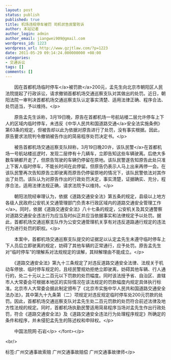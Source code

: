 ```yaml
---
layout: post
status: publish
published: true
title: 机场违规停车被罚 司机状告民警败诉
author: 本站记者
author_login: admin
author_email: jiangwei909@gmail.com
wordpress_id: 1223
wordpress_url: http://www.gzjtlaw.com/?p=1223
date: 2011-05-29 09:14:24.000000000 +08:00
categories:
- 交通诉讼
tags: []
comments: []
---
```

<p><p>　　因在首都机场临时<a>停车<&#47;a>被<a>罚款<&#47;a>200元，孟先生向北京市朝阳区人民法院提起了行政诉讼，请求撤销首都机场交通巡察支队对其做出的处罚。近日，朝阳法院一审判决首都机场交通巡察支队认定事实清楚、适用法律正确、程序合法、处罚适当，予以维持。<&#47;p><p>　　原告孟先生诉称，3月19日晚，原告在首都机场一号航站楼二层允许停车上下人的区域内临时停车，未违反《中华人民共和国<a>道路交通<&#47;a>安全法实施条例》第63条的规定，但被告却以此为依据对原告进行了处罚，没有事实根据。因此，原告要求法院判令撤销被告作出的简易程序处罚决定书。<&#47;p><p>　　被告首都机场交通巡察支队辩称，3月19日晚20许，该队<a>民警<&#47;a>在首都机场一号航站楼巡逻时，发现二层停有十几辆车，立即告知这些车辆驶离。后绝大多数车辆都开走了，但原告驾驶的车辆仍停留在原地。该队民警遂告知原告此处只准上下客人临时停车，不能长时间在此停留。但原告仍表示人马上出来再停一会。在该队民警再次告知原告立即驶离而原告仍停留原地的情况下，该队民警依法对其作出了处罚。该队认为对原告作出的行政处罚决定，事实清楚，证据确实、充分，程序合法，适用法律法规正确，请求法院予以维持。<&#47;p><p>　　朝阳法院经审理认为，依据《道路交通安全法》第五条的规定，县级以上地方各级人民政府公安机关交通管理部门负责本行政区域内的道路交通安全<a>管理工作<&#47;a>。同时，依据《道路交通安全法》八十七条的规定，公安机关及其交通警察对道路交通安全违法行为应当及时纠正并应当依据事实和法律规定予以处罚。据此，首都机场交通巡察支队作为公安交通管理机关享有对违反道路通行规定的违法行为进行处罚的职权。<&#47;p><p>　　本案中，首都机场交通巡察支队提交的证据足以认定孟先生未遵守临时停车上下人员后立即驶离的规定，妨碍了其他车辆的正常通行，应予处罚。原告孟先生对&ldquo;临时停车&rdquo;的理解系对法规规定的误解，其辩解理由不能成立。<&#47;p><p>　　《道路交通安全法》第九十三条规定了对违反道路交通安全法律、法规关于机动车停放、临时停车规定的，且经民警规劝拒绝立即驶离，妨碍其他车辆、行人通行的，处二十元以上二百元以下罚款的处罚幅度。同时该法授予省、自治区、直辖市人大常委会可根据本地区的实际情况在该法规定的罚款幅度内规定具体执行标准。北京市人大常委会据此制定颁布了《北京市实施中华人民共和国道路交通安全法办法》，其中第九十九条第（二）项规定对违反规定临时停车处200元罚款的处罚。因此，首都机场交通巡察支队对孟先生处二百元罚款的处罚符合前述法律及地方性法规的规定。同时，首都机场执勤民警适用简易程序当场对孟先生作出行政处罚，符合《道路交通安全法》及《道路交通安全违法行为处理程序规定》所确定的条件和程序，并未侵犯孟先生的陈述权和申辩权。<&#47;p><p>　　中国法院网&middot;石岩<&#47;p> <&#47;font><&#47;p><br&#47;><p>标签:广州交通事故索赔 广州交通事故赔偿 广州交通事故律师<&#47;p>
